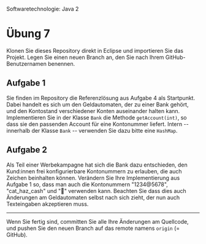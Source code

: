 Softwaretechnologie: Java 2

# Übung 7


Klonen Sie dieses Repository direkt in Eclipse und importieren Sie das Projekt. Legen Sie einen neuen Branch an, den Sie nach Ihrem GitHub-Benutzernamen benennen.

## Aufgabe 1

Sie finden im Repository die Referenzlösung aus Aufgabe 4 als Startpunkt. Dabei handelt es sich um den Geldautomaten, der zu einer Bank gehört, und den Kontostand verschiedener Konten auseinander halten kann. Implementieren Sie in der Klasse `Bank` die Methode `getAccount(int)`, so dass sie den passenden Account für eine Kontonummer liefert. Intern -- innerhalb der Klasse `Bank` -- verwenden Sie dazu bitte eine `HashMap`.


## Aufgabe 2

Als Teil einer Werbekampagne hat sich die Bank dazu entschieden, den Kund:innen frei konfigurierbare Kontonummern zu erlauben, die auch Zeichen beinhalten können. Verändern Sie Ihre Implementierung aus Aufgabe 1 so, dass man auch die Kontonummern "1234@5678", "cat_haz_cash" und "💸" verwenden kann. Beachten Sie dass dies auch Änderungen am Geldautomaten selbst nach sich zieht, der nun auch Texteingaben akzeptieren muss.

----

Wenn Sie fertig sind, committen Sie alle Ihre Änderungen am Quellcode, und pushen Sie den neuen Branch auf das remote namens `origin` (= GitHub). 